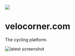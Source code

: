 [<img src="https://img.shields.io/travis/peregin/velocorner.com.svg"/>](https://travis-ci.org/peregin/velocorner.com)

# velocorner.com
The cycling platform.


![latest screenshot](https://raw.github.com/peregin/velocorner.com/master/doc/graphics/logo50.png "latest screenshot")